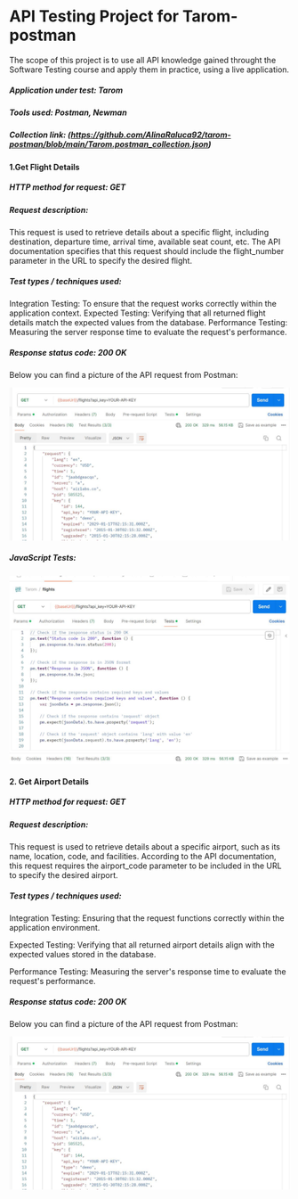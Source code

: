 # API Testing Project for Tarom-postman

 The scope of this project is to use all API knowledge gained throught the Software Testing course and apply them in practice, using a live application.

##### Application under test: Tarom

##### Tools used: Postman, Newman

##### Collection link: (https://github.com/AlinaRaluca92/tarom-postman/blob/main/Tarom.postman_collection.json)

#### 1.Get Flight Details

##### HTTP method for request: GET

##### Request description: 
This request is used to retrieve details about a specific flight, including destination, departure time, arrival time, available seat count, etc. The API documentation specifies that this request should include the flight_number parameter in the URL to specify the desired flight.

##### Test types / techniques used:  
Integration Testing: To ensure that the request works correctly within the application context.
Expected Testing: Verifying that all returned flight details match the expected values from the database.
Performance Testing: Measuring the server response time to evaluate the request's performance.
##### Response status code: 200 OK

Below you can find a picture of the API request from Postman:

![Api request](https://github.com/AlinaRaluca92/tarom-postman/blob/main/Request%20from%20Postman.JPG)


##### JavaScript Tests:


![JavaScipt Tests](https://github.com/AlinaRaluca92/tarom-postman/blob/main/Java%20script%20test.JPG)

####  2. Get Airport Details

##### HTTP method for request: GET

#####  Request description: 
This request is used to retrieve details about a specific airport, such as its name, location, code, and facilities. According to the API documentation, this request requires the airport_code parameter to be included in the URL to specify the desired airport.

#####  Test types / techniques used:

Integration Testing: Ensuring that the request functions correctly within the application environment.

Expected Testing: Verifying that all returned airport details align with the expected values stored in the database.

Performance Testing: Measuring the server's response time to evaluate the request's performance.

#####  Response status code: 200 OK

Below you can find a picture of the API request from Postman:

![](https://github.com/AlinaRaluca92/tarom-postman/blob/main/Request%20from%20Postman.JPG)



